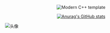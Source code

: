 <div id="title" align=center>

![Modern C++ template][github-sub-title:img]

[![Anurag's GitHub stats](https://github-readme-stats.vercel.app/api?username=miwumiwumilumilelu&show_icons=true&theme=tokyonight)](https://b23.tv/iEJTnPp)

</div>

![头像](https://avatars.githubusercontent.com/u/167613270?v=4&size=64)

[github-sub-title:img]: https://readme-typing-svg.herokuapp.com?font=Segoe+Script&center=true&lines=manbin.
